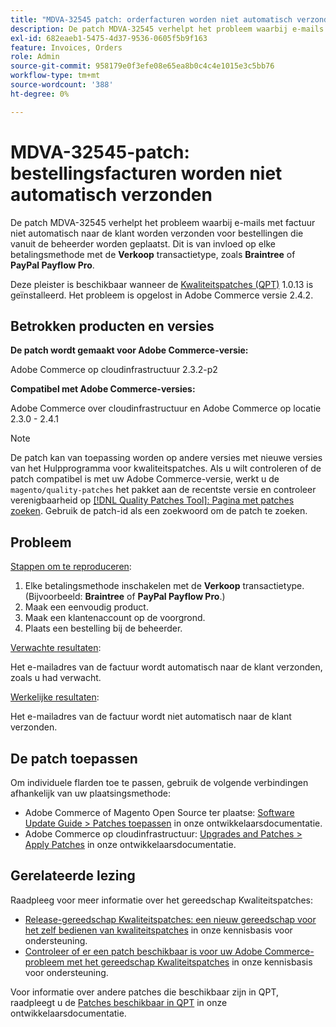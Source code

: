 ```yaml
---
title: "MDVA-32545 patch: orderfacturen worden niet automatisch verzonden"
description: De patch MDVA-32545 verhelpt het probleem waarbij e-mails met factuur niet automatisch naar de klant worden verzonden voor bestellingen die vanuit de beheerder worden geplaatst. Dit is van invloed op elke betalingsmethode met het transactietype **Sale**, zoals **Braintree** of **PayPal Payflow Pro**.
exl-id: 682eaeb1-5475-4d37-9536-0605f5b9f163
feature: Invoices, Orders
role: Admin
source-git-commit: 958179e0f3efe08e65ea8b0c4c4e1015e3c5bb76
workflow-type: tm+mt
source-wordcount: '388'
ht-degree: 0%

---
```


# MDVA-32545-patch: bestellingsfacturen worden niet automatisch verzonden

De patch MDVA-32545 verhelpt het probleem waarbij e-mails met factuur niet automatisch naar de klant worden verzonden voor bestellingen die vanuit de beheerder worden geplaatst. Dit is van invloed op elke betalingsmethode met de **Verkoop** transactietype, zoals **Braintree** of **PayPal Payflow Pro**.

Deze pleister is beschikbaar wanneer de [Kwaliteitspatches (QPT)](https://devdocs.magento.com/guides/v2.4/comp-mgr/patching.html#mqp) 1.0.13 is geïnstalleerd. Het probleem is opgelost in Adobe Commerce versie 2.4.2.

## Betrokken producten en versies

**De patch wordt gemaakt voor Adobe Commerce-versie:**

Adobe Commerce op cloudinfrastructuur 2.3.2-p2

**Compatibel met Adobe Commerce-versies:**

Adobe Commerce over cloudinfrastructuur en Adobe Commerce op locatie 2.3.0 - 2.4.1

>[!NOTE]
>
>De patch kan van toepassing worden op andere versies met nieuwe versies van het Hulpprogramma voor kwaliteitspatches. Als u wilt controleren of de patch compatibel is met uw Adobe Commerce-versie, werkt u de `magento/quality-patches` het pakket aan de recentste versie en controleer verenigbaarheid op [[!DNL Quality Patches Tool]: Pagina met patches zoeken](https://devdocs.magento.com/quality-patches/tool.html#patch-grid). Gebruik de patch-id als een zoekwoord om de patch te zoeken.

## Probleem

<u>Stappen om te reproduceren</u>:

1. Elke betalingsmethode inschakelen met de **Verkoop** transactietype. (Bijvoorbeeld: **Braintree** of **PayPal Payflow Pro**.)
1. Maak een eenvoudig product.
1. Maak een klantenaccount op de voorgrond.
1. Plaats een bestelling bij de beheerder.

<u>Verwachte resultaten</u>:

Het e-mailadres van de factuur wordt automatisch naar de klant verzonden, zoals u had verwacht.

<u>Werkelijke resultaten</u>:

Het e-mailadres van de factuur wordt niet automatisch naar de klant verzonden.

## De patch toepassen

Om individuele flarden toe te passen, gebruik de volgende verbindingen afhankelijk van uw plaatsingsmethode:

* Adobe Commerce of Magento Open Source ter plaatse: [Software Update Guide > Patches toepassen](https://devdocs.magento.com/guides/v2.4/comp-mgr/patching/mqp.html) in onze ontwikkelaarsdocumentatie.
* Adobe Commerce op cloudinfrastructuur: [Upgrades and Patches > Apply Patches](https://devdocs.magento.com/cloud/project/project-patch.html) in onze ontwikkelaarsdocumentatie.

## Gerelateerde lezing

Raadpleeg voor meer informatie over het gereedschap Kwaliteitspatches:

* [Release-gereedschap Kwaliteitspatches: een nieuw gereedschap voor het zelf bedienen van kwaliteitspatches](/help/announcements/adobe-commerce-announcements/magento-quality-patches-released-new-tool-to-self-serve-quality-patches.md) in onze kennisbasis voor ondersteuning.
* [Controleer of er een patch beschikbaar is voor uw Adobe Commerce-probleem met het gereedschap Kwaliteitspatches](/help/support-tools/patches-available-in-qpt-tool/check-patch-for-magento-issue-with-magento-quality-patches.md) in onze kennisbasis voor ondersteuning.

Voor informatie over andere patches die beschikbaar zijn in QPT, raadpleegt u de [Patches beschikbaar in QPT](https://devdocs.magento.com/quality-patches/tool.html#patch-grid) in onze ontwikkelaarsdocumentatie.
